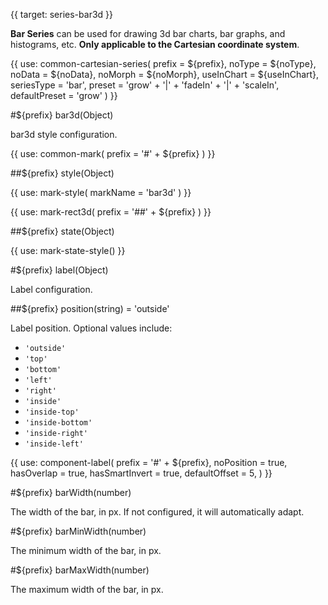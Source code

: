 {{ target: series-bar3d }}

<!-- IBarSeriesSpec -->

**Bar Series** can be used for drawing 3d bar charts, bar graphs, and histograms, etc. **Only applicable to the Cartesian coordinate system**.

{{ use: common-cartesian-series(
  prefix = ${prefix},
  noType = ${noType},
  noData = ${noData},
  noMorph = ${noMorph},
  useInChart = ${useInChart},
  seriesType = 'bar',
  preset = 'grow' + '|' + 'fadeIn' + '|' + 'scaleIn',
  defaultPreset = 'grow'
) }}

#${prefix} bar3d(Object)

bar3d style configuration.

{{ use: common-mark(
  prefix = '#' + ${prefix}
) }}

##${prefix} style(Object)

{{ use: mark-style(
  markName = 'bar3d'
) }}

{{ use: mark-rect3d(
  prefix = '##' + ${prefix}
) }}

##${prefix} state(Object)

{{ use: mark-state-style() }}

#${prefix} label(Object)

Label configuration.

##${prefix} position(string) = 'outside'

Label position. Optional values include:

- `'outside'`
- `'top'`
- `'bottom'`
- `'left'`
- `'right'`
- `'inside'`
- `'inside-top'`
- `'inside-bottom'`
- `'inside-right'`
- `'inside-left'`

{{ use: component-label(
  prefix = '#' + ${prefix},
  noPosition = true,
  hasOverlap = true,
  hasSmartInvert = true,
  defaultOffset = 5,
) }}

#${prefix} barWidth(number)

The width of the bar, in px. If not configured, it will automatically adapt.

#${prefix} barMinWidth(number)

The minimum width of the bar, in px.

#${prefix} barMaxWidth(number)

The maximum width of the bar, in px.
